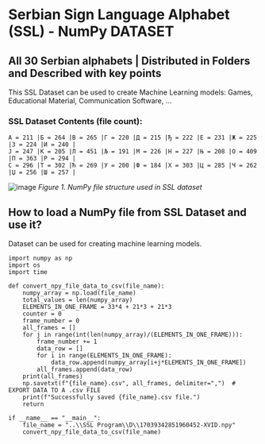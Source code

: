 # Serbian Sign Language Alphabet (SSL) - NumPy DATASET
## All 30 Serbian alphabets | Distributed in Folders and Described with key points

This SSL Dataset can be used to create Machine Learning models: Games, Educational Material, Communication Software, ...

### SSL Dataset Contents (file count):
```
A = 211 |Б = 264 |В = 265 |Г = 220 |Д = 215 |Ђ = 222 |Е = 231 |Ж = 225 |З = 224 |И = 240 |
Ј = 247 |К = 205 |Л = 451 |Љ = 191 |М = 226 |Н = 227 |Њ = 208 |О = 409 |П = 363 |Р = 294 |
С = 296 |Т = 302 |Ћ = 269 |У = 200 |Ф = 184 |Х = 303 |Ц = 285 |Ч = 262 |Џ = 256 |Ш = 257 |
```
![image](https://github.com/mlradak/serbian-sign-language/assets/17915461/e5f7a2ed-35bd-4268-a91f-4d2469ca3e04)
_Figure 1. NumPy file structure used in SSL dataset_


## How to load a NumPy file from SSL Dataset and use it?
Dataset can be used for creating machine learning models.


```
import numpy as np
import os
import time

def convert_npy_file_data_to_csv(file_name):
    numpy_array = np.load(file_name)
    total_values = len(numpy_array)
    ELEMENTS_IN_ONE_FRAME = 33*4 + 21*3 + 21*3
    counter = 0
    frame_number = 0
    all_frames = []
    for j in range(int(len(numpy_array)/(ELEMENTS_IN_ONE_FRAME))):
        frame_number += 1
        data_row = []
        for i in range(ELEMENTS_IN_ONE_FRAME):
            data_row.append(numpy_array[i+j*ELEMENTS_IN_ONE_FRAME])
        all_frames.append(data_row)
    print(all_frames)
    np.savetxt(f"{file_name}.csv", all_frames, delimiter=",")  # EXPORT DATA TO A .csv FILE
    print(f"Successfully saved {file_name}.csv file.")
    return

if __name__ == "__main__":
    file_name = "..\\SSL Program\\D\\17039342851960452-XVID.npy"
    convert_npy_file_data_to_csv(file_name)
```

